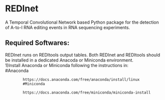 # REDInet
A Temporal Convolutional Network based Python package for the detection of A-to-I RNA editing events in RNA sequencing experiments.

## **Required Softwares**:
REDInet runs on REDItools output tables. Both REDInet and REDItools should be installed in a dedicated Anacoda or Miniconda environment. \
1)Install Anaconda or Miniconda following the instructions in: \
            #Anaconda
            
            https://docs.anaconda.com/free/anaconda/install/linux
            #Miniconda
            
            https://docs.anaconda.com/free/miniconda/miniconda-install 
 
